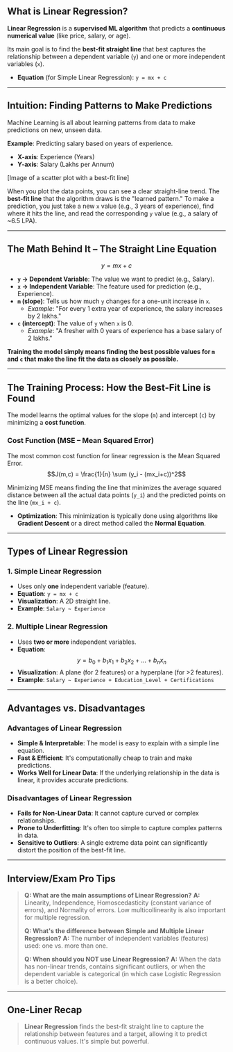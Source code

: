 ## What is Linear Regression?

**Linear Regression** is a **supervised ML algorithm** that predicts a **continuous numerical value** (like price, salary, or age).

Its main goal is to find the **best-fit straight line** that best captures the relationship between a dependent variable (`y`) and one or more independent variables (`x`).

* **Equation** (for Simple Linear Regression): `y = mx + c`

---

##  Intuition: Finding Patterns to Make Predictions

Machine Learning is all about learning patterns from data to make predictions on new, unseen data.

 **Example**: Predicting salary based on years of experience.
* **X-axis**: Experience (Years)
* **Y-axis**: Salary (Lakhs per Annum)



[Image of a scatter plot with a best-fit line]


When you plot the data points, you can see a clear straight-line trend. The **best-fit line** that the algorithm draws is the "learned pattern." To make a prediction, you just take a new `x` value (e.g., 3 years of experience), find where it hits the line, and read the corresponding `y` value (e.g., a salary of ~6.5 LPA).

---

##  The Math Behind It – The Straight Line Equation

$$y = mx + c$$

* **`y` → Dependent Variable**: The value we want to predict (e.g., Salary).
* **`x` → Independent Variable**: The feature used for prediction (e.g., Experience).
* **`m` (slope)**: Tells us how much `y` changes for a one-unit increase in `x`.
    * *Example*: "For every 1 extra year of experience, the salary increases by 2 lakhs."
* **`c` (intercept)**: The value of `y` when `x` is 0.
    * *Example*: "A fresher with 0 years of experience has a base salary of 2 lakhs."

 **Training the model simply means finding the best possible values for `m` and `c` that make the line fit the data as closely as possible.**

---

## The Training Process: How the Best-Fit Line is Found

The model learns the optimal values for the slope (`m`) and intercept (`c`) by minimizing a **cost function**.

### Cost Function (MSE – Mean Squared Error)
The most common cost function for linear regression is the Mean Squared Error.
$$J(m,c) = \frac{1}{n} \sum (y_i - (mx_i+c))^2$$

Minimizing MSE means finding the line that minimizes the average squared distance between all the actual data points (`y_i`) and the predicted points on the line (`mx_i + c`).

* **Optimization**: This minimization is typically done using algorithms like **Gradient Descent** or a direct method called the **Normal Equation**.

---

## Types of Linear Regression

### 1. Simple Linear Regression
* Uses only **one** independent variable (feature).
* **Equation**: `y = mx + c`
* **Visualization**: A 2D straight line.
* **Example**: `Salary ~ Experience`

### 2. Multiple Linear Regression
* Uses **two or more** independent variables.
* **Equation**:
    $$y = b_0 + b_1x_1 + b_2x_2 + \dots + b_nx_n$$
* **Visualization**: A plane (for 2 features) or a hyperplane (for >2 features).
* **Example**: `Salary ~ Experience + Education_Level + Certifications`

---

## Advantages vs. Disadvantages

### Advantages of Linear Regression
* **Simple & Interpretable**: The model is easy to explain with a simple line equation.
* **Fast & Efficient**: It's computationally cheap to train and make predictions.
* **Works Well for Linear Data**: If the underlying relationship in the data is linear, it provides accurate predictions.

### Disadvantages of Linear Regression
* **Fails for Non-Linear Data**: It cannot capture curved or complex relationships.
* **Prone to Underfitting**: It's often too simple to capture complex patterns in data.
* **Sensitive to Outliers**: A single extreme data point can significantly distort the position of the best-fit line.

---

## Interview/Exam Pro Tips

> **Q: What are the main assumptions of Linear Regression?**
> **A:** Linearity, Independence, Homoscedasticity (constant variance of errors), and Normality of errors. Low multicollinearity is also important for multiple regression.
>
> **Q: What's the difference between Simple and Multiple Linear Regression?**
> **A:** The number of independent variables (features) used: one vs. more than one.
>
> **Q: When should you NOT use Linear Regression?**
> **A:** When the data has non-linear trends, contains significant outliers, or when the dependent variable is categorical (in which case Logistic Regression is a better choice).

---

## One-Liner Recap

> **Linear Regression** finds the best-fit straight line to capture the relationship between features and a target, allowing it to predict continuous values. It's simple but powerful.